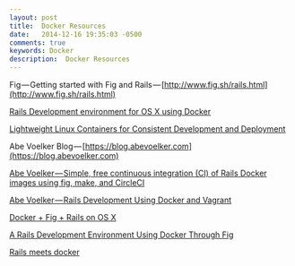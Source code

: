 ```yaml
---
layout: post
title:  Docker Resources
date:   2014-12-16 19:35:03 -0500
comments: true
keywords: Docker
description:  Docker Resources
---
```


Fig — Getting started with Fig and Rails — [http://www.fig.sh/rails.html](http://www.fig.sh/rails.html)

[Rails Development environment for OS X using Docker](http://allenan.com/docker-rails-dev-environment-for-osx/)

[Lightweight Linux Containers for Consistent Development and Deployment](http://www.linuxjournal.com/content/docker-lightweight-linux-containers-consistent-development-and-deployment?page=0,2)

Abe Voelker Blog — [https://blog.abevoelker.com](https://blog.abevoelker.com)

[Abe Voelker — Simple, free continuous integration (CI) of Rails Docker images using fig, make, and CircleCI](https://blog.abevoelker.com/simple-free-continuous-integration-of-rails-docker-images-using-fig-make-and-circleci/)

[Abe Voelker — Rails Development Using Docker and Vagrant](https://blog.abevoelker.com/rails-development-using-docker-and-vagrant/)

[Docker + Fig + Rails on OS X](https://coderwall.com/p/sytp7a/docker-fig-rails-on-os-x)

[A Rails Development Environment Using Docker Through Fig](http://www.whitesmith.co/blog/a-rails-development-environment-using-docker-through-fig/)

[Rails meets docker](http://blog.gemnasium.com/post/65599561888/rails-meets-docker)
